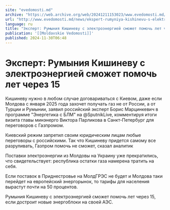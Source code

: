 ```yaml
---
site: "evedomosti.md"
archive: "https://web.archive.org/web/20241211153023/www.evedomosti.md/news/ekspert-rumyniya-kishinevu-s-elektroenergiej-smozhet-pomoch"
url: "http://www.evedomosti.md/news/ekspert-rumyniya-kishinevu-s-elektroenergiej-smozhet-pomoch"
language: ru
title: "Эксперт: Румыния Кишиневу с электроэнергией сможет помочь лет через 15"
publication: '[[Moldavskie Vedomosti]]'
published: 2024-11-30T06:48
---
```


# Эксперт: Румыния Кишиневу с электроэнергией сможет помочь лет через 15

Кишиневу нужно в любом случае договариваться с Киевом, даже если Молдова с января 2025 года захочет получать газ не от России, а от Турции и Румынии, заявил российский эксперт Борис Марцинкевич в программе "Энергетика с БЛМ" на @SputnikLive, комментируя итоги визита главы минэнерго Виктора Парликова в Санкт-Петербург для переговоров с Газпромом.

Киевский режим запретил своим юридическим лицам любые переговоры с российскими. Так что Кишиневу придется самому все разруливать, Газпром помочь не сможет, сказал аналитик

Поставки электроэнергии из Молдовы на Украину уже прекратились, что свидетельствует: республика остатки газа намерена тратить на себя.

Если поставок в Приднестровье на МолдГРЭС не будет и Молдова таки перейдет на европейский энергорынок, то тарифы для населения вырастут почти на 50 процентов.

Румыния Кишиневу с электроэнергией сможет помочь лет через 15, если достроит новые энергоблоки на своей АЭС.